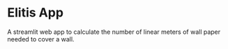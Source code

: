 # Elitis App

A streamlit web app to calculate the number of linear meters of wall paper needed to cover a wall.